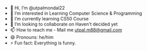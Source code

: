 - 👋 Hi, I’m @utpalmondal22
- 👀 I’m interested in Learning Computer Science & Programming
- 🌱 I’m currently learning CS50 Course
- 💞️ I’m looking to collaborate on Haven't decided yet
- 📫 How to reach me - Mail me utpal.m88@gmail.com
- 😄 Pronouns: he/him
- ⚡ Fun fact: Everything is funny.

<!---
utpalmondal22/utpalmondal22 is a ✨ special ✨ repository because its `README.md` (this file) appears on your GitHub profile.
You can click the Preview link to take a look at your changes.
--->
